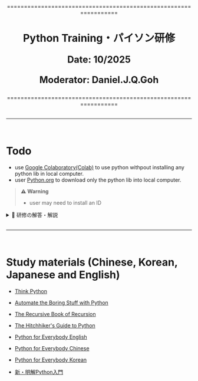 <div align="center">
=================================================================
<h1>Python Training・パイソン研修</h1>
<p style="font-size: 25px; font-weight: bold;">
  <strong>Date:</strong> 10/2025
</p>
<p style="font-size: 25px; font-weight: bold;">
  <strong>Moderator:</strong> Daniel.J.Q.Goh
</p>
=================================================================
</div>

<br>

---

<br>

# Todo 
- use [Google Colaboratory(Colab)](https://colab.research.google.com/) to use python withpout installing any python lib in local computer.
- user [Python.org](https://www.python.org/downloads/) to download only the python lib into local computer. 

> **⚠️ Warning**
> 
> - user may need to install an ID 

<details>
<summary>🚨 研修の解答・解説</summary>
解答・解説はpython training.mdに記録される。
 
</details>

<br>

---

<br>

# Study materials (Chinese, Korean, Japanese and English)
- [Think Python](https://greenteapress.com/thinkpython2/thinkpython2.pdf)

- [Automate the Boring Stuff with Python](https://automatetheboringstuff.com/)

- [The Recursive Book of Recursion](https://inventwithpython.com/recursion/)

- [The Hitchhiker's Guide to Python](https://docs.python-guide.org/)

- [Python for Everybody English](https://do1.dr-chuck.com/pythonlearn/ZH_cn/pythonlearn.pdf)

- [Python for Everybody Chinese](https://github.com/RodenLuo/py4e-cn)

- [Python for Everybody Korean](https://github.com/statkclee/pythonlearn-kr)

- [新・明解Python入門](https://www.bohyoh.com/Books/NewMeikaiPython/body.html)
